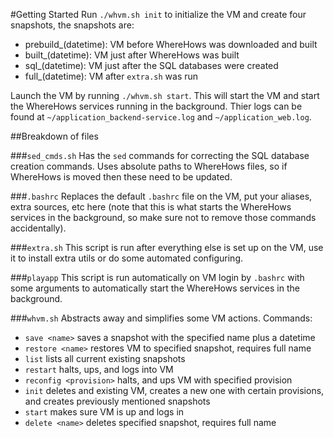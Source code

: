 #Getting Started
Run `./whvm.sh init` to initialize the VM and create four snapshots, the snapshots are:

* prebuild_(datetime): VM before WhereHows was downloaded and built
* built_(datetime): VM just after WhereHows was built
* sql_(datetime): VM just after the SQL databases were created
* full_(datetime): VM after `extra.sh` was run

Launch the VM by running `./whvm.sh start`. This will start the VM and start the WhereHows services running in the background. Thier logs can be found at `~/application_backend-service.log` and `~/application_web.log`.

##Breakdown of files

###`sed_cmds.sh`
Has the `sed` commands for correcting the SQL database creation commands. Uses absolute paths to WhereHows files, so if WhereHows is moved then these need to be updated.

###`.bashrc`
Replaces the default `.bashrc` file on the VM, put your aliases, extra sources, etc here (note that this is what starts the WhereHows services in the background, so make sure not to remove those commands accidentally).

###`extra.sh`
This script is run after everything else is set up on the VM, use it to install extra utils or do some automated configuring.

###`playapp`
This script is run automatically on VM login by `.bashrc` with some arguments to automatically start the WhereHows services in the background.

###`whvm.sh`
Abstracts away and simplifies some VM actions. Commands:

* `save <name>` saves a snapshot with the specified name plus a datetime
* `restore <name>` restores VM to specified snapshot, requires full name
* `list` lists all current existing snapshots
* `restart` halts, ups, and logs into VM
* `reconfig <provision>` halts, and ups VM with specified provision
* `init` deletes and existing VM, creates a new one with certain provisions, and creates previously mentioned snapshots
* `start` makes sure VM is up and logs in
* `delete <name>` deletes specified snapshot, requires full name